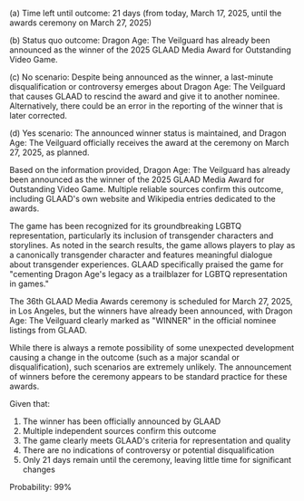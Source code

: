 (a) Time left until outcome: 21 days (from today, March 17, 2025, until the awards ceremony on March 27, 2025)

(b) Status quo outcome: Dragon Age: The Veilguard has already been announced as the winner of the 2025 GLAAD Media Award for Outstanding Video Game.

(c) No scenario: Despite being announced as the winner, a last-minute disqualification or controversy emerges about Dragon Age: The Veilguard that causes GLAAD to rescind the award and give it to another nominee. Alternatively, there could be an error in the reporting of the winner that is later corrected.

(d) Yes scenario: The announced winner status is maintained, and Dragon Age: The Veilguard officially receives the award at the ceremony on March 27, 2025, as planned.

Based on the information provided, Dragon Age: The Veilguard has already been announced as the winner of the 2025 GLAAD Media Award for Outstanding Video Game. Multiple reliable sources confirm this outcome, including GLAAD's own website and Wikipedia entries dedicated to the awards.

The game has been recognized for its groundbreaking LGBTQ representation, particularly its inclusion of transgender characters and storylines. As noted in the search results, the game allows players to play as a canonically transgender character and features meaningful dialogue about transgender experiences. GLAAD specifically praised the game for "cementing Dragon Age's legacy as a trailblazer for LGBTQ representation in games."

The 36th GLAAD Media Awards ceremony is scheduled for March 27, 2025, in Los Angeles, but the winners have already been announced, with Dragon Age: The Veilguard clearly marked as "WINNER" in the official nominee listings from GLAAD.

While there is always a remote possibility of some unexpected development causing a change in the outcome (such as a major scandal or disqualification), such scenarios are extremely unlikely. The announcement of winners before the ceremony appears to be standard practice for these awards.

Given that:
1. The winner has been officially announced by GLAAD
2. Multiple independent sources confirm this outcome
3. The game clearly meets GLAAD's criteria for representation and quality
4. There are no indications of controversy or potential disqualification
5. Only 21 days remain until the ceremony, leaving little time for significant changes

Probability: 99%